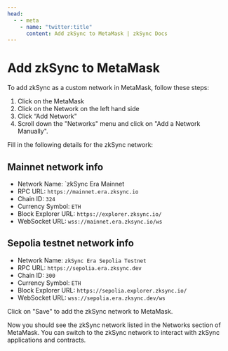 ```yaml
---
head:
  - - meta
    - name: "twitter:title"
      content: Add zkSync to MetaMask | zkSync Docs
---
```


# Add zkSync to MetaMask

To add zkSync as a custom network in MetaMask, follow these steps:

1. Click on the MetaMask
2. Click on the Network on the left hand side
3. Click “Add Network"
4. Scroll down the "Networks" menu and click on "Add a Network Manually".

Fill in the following details for the zkSync network:

## Mainnet network info

- Network Name: `zkSync Era Mainnet
- RPC URL: `https://mainnet.era.zksync.io`
- Chain ID: `324`
- Currency Symbol: `ETH`
- Block Explorer URL: `https://explorer.zksync.io/`
- WebSocket URL: `wss://mainnet.era.zksync.io/ws`

## Sepolia testnet network info

- Network Name: `zkSync Era Sepolia Testnet`
- RPC URL: `https://sepolia.era.zksync.dev`
- Chain ID: `300`
- Currency Symbol: `ETH`
- Block Explorer URL: `https://sepolia.explorer.zksync.io/`
- WebSocket URL: `wss://sepolia.era.zksync.dev/ws`

Click on "Save" to add the zkSync network to MetaMask.

Now you should see the zkSync network listed in the Networks section of MetaMask. You can switch to the zkSync network to interact with zkSync applications and contracts.

